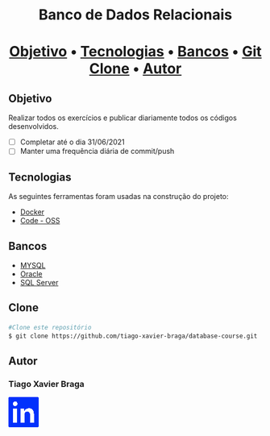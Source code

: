<h1 align="center">Banco de Dados Relacionais<h1>

<p align="center">
 <a href="#objetivo">Objetivo</a> •
 <a href="#tecnologias">Tecnologias</a> •
 <a href="#bancos">Bancos</a> •
 <a href="#clone">Git Clone</a> •
 <a href="#autor">Autor</a>
</p>

## Objetivo
Realizar todos os exercícios e publicar diariamente todos os códigos desenvolvidos.

- [ ] Completar até o dia 31/06/2021
- [ ] Manter uma frequência diária de commit/push

## Tecnologias

As seguintes ferramentas foram usadas na construção do projeto:

- [Docker](https://www.docker.com/)
- [Code - OSS](https://github.com/Microsoft/vscode)

## Bancos 
- [MYSQL](https://github.com/tiago-xavier-braga/Database-course/tree/master/mysql)
- [Oracle]()
- [SQL Server]()

## Clone
```bash
#Clone este repositório
$ git clone https://github.com/tiago-xavier-braga/database-course.git
```

## Autor
### Tiago Xavier Braga
[![LinkedIn](images/linkedin.png)](https://www.linkedin.com/in/tiago-xavier-braga-1335391ab/)
